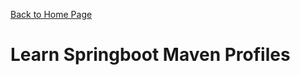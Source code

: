 [Back to Home Page](https://github.com/learn-backend-springboot)

# Learn Springboot Maven Profiles
